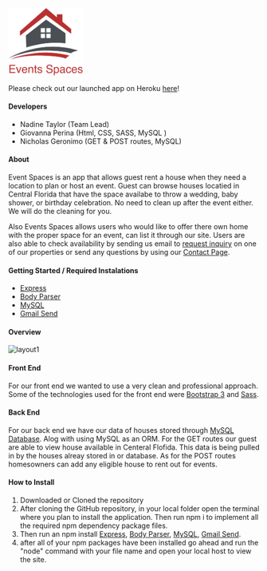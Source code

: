 <img src="public/assets/images/logo.png"  width="150">

Please check out our launched app on Heroku [here](https://mysterious-spire-87732.herokuapp.com/)!

#### Developers
* Nadine Taylor (Team Lead)
* Giovanna Perina (Html, CSS, SASS, MySQL )
* Nicholas Geronimo (GET & POST routes, MySQL)

#### About 
Event Spaces is an app that allows guest rent a house when they need a location to plan or host an event. Guest can browse houses locatied in Central Florida that have the space availabe to throw a wedding, baby shower, or birthday celebration. No need to clean up after the event either. We will do the cleaning for you. 

Also Events Spaces allows users who would like to offer there own home with the proper space for an event, can list it through our site. Users are also able to check availability by sending us email to [request inquiry](https://mysterious-spire-87732.herokuapp.com/property?id=25) on one of our properties or send any questions by using our [Contact Page](https://mysterious-spire-87732.herokuapp.com/contact).

#### Getting Started / Required Instalations
* [Express](https://www.npmjs.com/package/express)
* [Body Parser](https://www.npmjs.com/package/body-parser)
* [MySQL](https://www.npmjs.com/package/mysql)
* [Gmail Send](https://www.npmjs.com/package/gmail-send)

#### Overview

![layout1](public/assets/images/pic1.gif)

#### Front End 
For our front end we wanted to use a very clean and professional approach. Some of the technologies used for the front end were [Bootstrap 3](http://getbootstrap.com/docs/3.3/) and [Sass](https://sass-lang.com/).

#### Back End 
For our back end we have our data of houses stored through [MySQL Database](https://www.mysql.com/). Alog with using MySQL as an ORM. For the GET routes our guest are able to view house available in Centeral Flofida. This data is being pulled in by the houses alreay stored in or database. As for the POST routes homesowners can add any eligible house to rent out for events. 

#### How to Install
1) Downloaded or Cloned the repository 
2) After cloning the GitHub repository, in your local folder open the terminal where you plan to install the application. Then run npm i to implement all the required npm dependency package files.
3) Then run an npm install [Express](https://www.npmjs.com/package/express),
[Body Parser](https://www.npmjs.com/package/body-parser),
[MySQL](https://www.npmjs.com/package/mysql),
[Gmail Send](https://www.npmjs.com/package/gmail-send).
4) after all of your npm packages have been installed go ahead and run the "node" command with your file name and open your local host to view the site. 